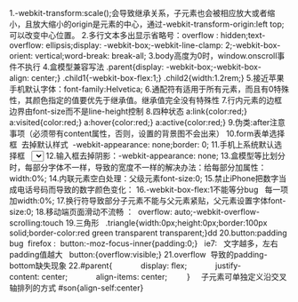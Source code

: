 1.-webkit-transform:scale();会导致继承关系，子元素也会被相应放大或者缩小，且放大缩小的origin是元素的中心，通过-webkit-transform-origin:left top;可以改变中心位置。
2.多行文本多出显示省略号：overflow : hidden;text-overflow: ellipsis;display: -webkit-box;-webkit-line-clamp: 2;-webkit-box-orient: vertical;word-break: break-all;
3.body高度为0时，window.onscroll事件不执行
4.盒模型兼容写法
.parent{display: -webkit-box;-webkit-box-align: center;}
.child1{-webkit-box-flex:1;}
.child2{width:1.2rem;}
5.接近苹果手机默认字体：font-family:Helvetica;
6.通配符有适用于所有元素，而且有0特殊性，其颜色指定的值要优先于继承值。继承值完全没有特殊性
7.行内元素的边框边界由font-size而不是line-height控制
8.四种状态
a:link{color:red;}
a:visited{color:red;}
a:hover{color:red;}
a:active{color:red;}
9.伪类:after注意事项（必须带有content属性，否则，设置的背景图不会出来）
10.form表单选择框  去掉默认样式  -webkit-appearance: none;border: 0;
11.手机上系统默认选择框   <select><option></option></select>
12.输入框去掉阴影：-webkit-appearance: none;
13.盒模型等比划分时，每部分字体不一样，导致的宽度不一样的解决办法：给每部分加属性：width:0%;
14.内联元素空白处理：父级元素font-size:0;
15.禁止iPhone把数字当成电话号码而导致的数字颜色变化：<meta name="format-detection" content="telephone=no"/>
16.-webkit-box-flex:1不能等分bug   每一项加width:0%;
17.换行符导致部分子元素不能与父元素紧贴，父元素设置字体font-size:0;
18.移动端页面滑动不流畅 ：  overflow: auto;-webkit-overflow-scrolling:touch
19.三角形   .triangle{width:0px;height:0px;border:100px solid;border-color:red green transparent transparent;}dd
20.button:padding bug  firefox :  button:-moz-focus-inner{padding:0;}   ie7:   文字越多，左右padding值越大   button:{overflow:visible;}
21.overflow  导致的padding-bottom缺失现象
22.#parent{
            display: flex;
            justify-content: center;
            align-items: center;
        }
    子元素可单独定义沿交叉轴排列的方式 #son{align-self:center}